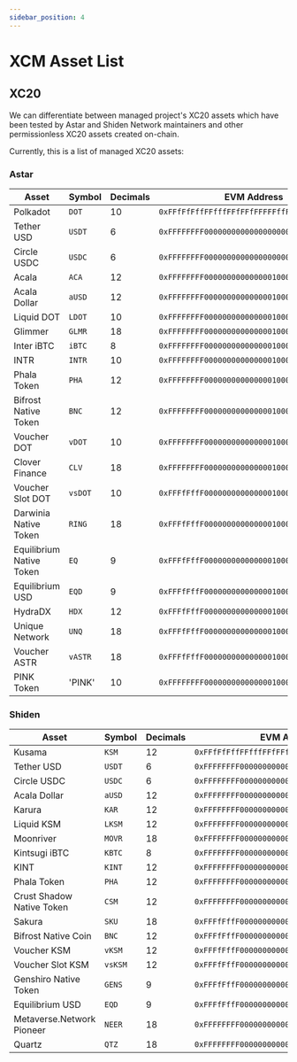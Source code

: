 ```yaml
---
sidebar_position: 4
---
```


# XCM Asset List

## XC20

We can differentiate between managed project's XC20 assets which have been tested by Astar and Shiden Network maintainers and other permissionless XC20 assets created on-chain.

Currently, this is a list of managed XC20 assets:

### Astar

Asset | Symbol | Decimals | EVM Address | Asset Id
---| --- | --- | --- | --- 
Polkadot | `DOT` | 10 | `0xFFfFfFffFFfffFFfFFfFFFFFffFFFffffFfFFFfF` | `340282366920938463463374607431768211455`
Tether USD | `USDT` | 6 | `0xFFFFFFFF000000000000000000000001000007C0` | `4294969280`
Circle USDC | `USDC` | 6 | `0xFFFFFFFF000000000000000000000001000007C1` | `4294969281`
Acala | `ACA` | 12 | `0xFFFFFFFF00000000000000010000000000000000` | `18446744073709551616`
Acala Dollar | `aUSD` | 12 | `0xFFFFFFFF00000000000000010000000000000001` | `18446744073709551617`
Liquid DOT | `LDOT` | 10 | `0xFFFFFFFF00000000000000010000000000000002` | `18446744073709551618`
Glimmer | `GLMR` | 18 | `0xFFFFFFFF00000000000000010000000000000003` | `18446744073709551619`
Inter iBTC | `iBTC` | 8 | `0xFFFFFFFF00000000000000010000000000000004` | `18446744073709551620`
INTR | `INTR` | 10 | `0xFFFFFFFF00000000000000010000000000000005` | `18446744073709551621`
Phala Token | `PHA` | 12 | `0xFFFFFFFF00000000000000010000000000000006` | `18446744073709551622`
Bifrost Native Token | `BNC` | 12 | `0xFFFFFFFF00000000000000010000000000000007` | `18446744073709551623`
Voucher DOT | `vDOT` | 10 | `0xFFFFFFFF00000000000000010000000000000008` | `18446744073709551624`
Clover Finance | `CLV` | 18 | `0xFFFFFFFF00000000000000010000000000000009` | `18446744073709551625`
Voucher Slot DOT | `vsDOT` | 10 | `0xFFFfFffF0000000000000001000000000000000A` | `18446744073709551626`
Darwinia Native Token | `RING` | 18 | `0xFFFfFffF0000000000000001000000000000000B` | `18446744073709551627`
Equilibrium Native Token | `EQ` | 9 | `0xFFFfFffF0000000000000001000000000000000C` | `18446744073709551628`
Equilibrium USD | `EQD` | 9 | `0xFFFfFffF0000000000000001000000000000000D` | `18446744073709551629`
HydraDX | `HDX` | 12 | `0xFFFfFffF0000000000000001000000000000000E` | `18446744073709551630`
Unique Network | `UNQ` | 18 | `0xFFFfFffF0000000000000001000000000000000F` | `18446744073709551631`
Voucher ASTR | `vASTR` | 18 | `0xFFFfFffF00000000000000010000000000000010` | `18446744073709551632`
PINK Token | 'PINK' | 10 | `0xFFFFFFFF00000000000000010000000000000011` | `18446744073709551633`

### Shiden

Asset | Symbol | Decimals | EVM Address | Asset Id
---| --- | --- | --- | --- 
Kusama | `KSM` | 12 | `0xFFfFfFffFFfffFFfFFfFFFFFffFFFffffFfFFFfF` | `340282366920938463463374607431768211455`
Tether USD | `USDT` | 6 | `0xFFFFFFFF000000000000000000000001000007C0` | `4294969280`
Circle USDC | `USDC` | 6 | `0xFFFFFFFF000000000000000000000001000007C1` | `4294969281`
Acala Dollar | `aUSD` | 12 | `0xFFFFFFFF00000000000000010000000000000000` | `18446744073709551616`
Karura | `KAR` | 12 | `0xFFFFFFFF00000000000000010000000000000002` | `18446744073709551618`
Liquid KSM | `LKSM` | 12 | `0xFFFFFFFF00000000000000010000000000000003` | `18446744073709551619`
Moonriver | `MOVR` | 18 | `0xFFFFFFFF00000000000000010000000000000004` | `18446744073709551620`
Kintsugi iBTC | `KBTC` | 8 | `0xFFFFFFFF00000000000000010000000000000005` | `18446744073709551621`
KINT | `KINT` | 12 | `0xFFFFFFFF00000000000000010000000000000006` | `18446744073709551622`
Phala Token | `PHA` | 12 | `0xFFFFFFFF00000000000000010000000000000007` | `18446744073709551623`
Crust Shadow Native Token | `CSM` | 12 | `0xFFFFFFFF00000000000000010000000000000008` | `18446744073709551624`
Sakura | `SKU` | 18 | `0xFFFfFffF0000000000000001000000000000000A` | `18446744073709551626`
Bifrost Native Coin | `BNC` | 12 | `0xFFFfFffF0000000000000001000000000000000B` | `18446744073709551627`
Voucher KSM | `vKSM` | 12 | `0xFFFfFffF0000000000000001000000000000000C` | `18446744073709551628`
Voucher Slot KSM | `vsKSM` | 12 | `0xFFFfFffF0000000000000001000000000000000D` | `18446744073709551629`
Genshiro Native Token | `GENS` | 9 | `0xFFFfFffF0000000000000001000000000000000E` | `18446744073709551630`
Equilibrium USD | `EQD` | 9 | `0xFFFfFffF0000000000000001000000000000000F` | `18446744073709551631`
Metaverse.Network Pioneer | `NEER` | 18 | `0xFFFFFFFF00000000000000010000000000000010` | `18446744073709551632`
Quartz | `QTZ` | 18 | `0xFFFFFFFF00000000000000010000000000000011` | `18446744073709551633`

